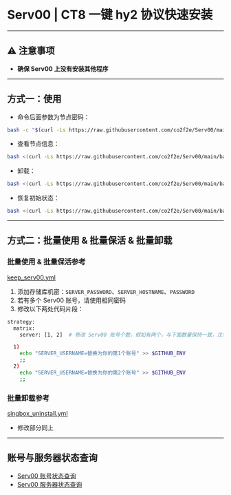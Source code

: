 # Serv00 | CT8 一键 hy2 协议快速安装

---

## ⚠️ 注意事项
- **确保 Serv00 上没有安装其他程序**

---

## 方式一：使用

- 命令后面参数为节点密码：

```bash
bash -c "$(curl -Ls https://raw.githubusercontent.com/co2f2e/Serv00/main/bash/singbox_install.sh)" -- xxxx
```

- 查看节点信息：

```bash
bash <(curl -Ls https://raw.githubusercontent.com/co2f2e/Serv00/main/bash/node_info.sh)
```

- 卸载：

```bash
bash <(curl -Ls https://raw.githubusercontent.com/co2f2e/Serv00/main/bash/singbox_uninstall.sh)
```

- 恢复初始状态：

```bash
bash <(curl -Ls https://raw.githubusercontent.com/co2f2e/Serv00/main/bash/init_serv00.sh)
```

---

## 方式二：批量使用 & 批量保活 & 批量卸载

### 批量使用 & 批量保活参考

[keep_serv00.yml](.github/workflows/keep_serv00.yml)

1. 添加存储库机密：`SERVER_PASSWORD`、`SERVER_HOSTNAME`、`PASSWORD`  
2. 若有多个 Serv00 账号，请使用相同密码  
3. 修改以下两处代码片段：

```bash
strategy:
  matrix:
    server: [1, 2]  # 修改 Serv00 账号个数，假如有两个，与下面数量保持一致，注意格式
```

```bash
  1)
    echo "SERVER_USERNAME=替换为你的第1个账号" >> $GITHUB_ENV
    ;;
  2)
    echo "SERVER_USERNAME=替换为你的第2个账号" >> $GITHUB_ENV
    ;;
```

### 批量卸载参考

[singbox_uninstall.yml](.github/workflows/singbox_uninstall.yml)

- 修改部分同上

---

## 账号与服务器状态查询

- [Serv00 账号状态查询](https://ac.fkj.pp.ua)  
- [Serv00 服务器状态查询](https://status.eooce.com)
